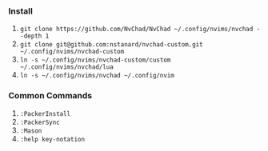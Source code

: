 ### Install

1. `git clone https://github.com/NvChad/NvChad ~/.config/nvims/nvchad --depth 1`
2. `git clone git@github.com:nstanard/nvchad-custom.git ~/.config/nvims/nvchad-custom`
3. `ln -s ~/.config/nvims/nvchad-custom/custom ~/.config/nvims/nvchad/lua`
4. `ln -s ~/.config/nvims/nvchad ~/.config/nvim`

### Common Commands

1. `:PackerInstall`
2. `:PackerSync`
3. `:Mason`
4. `:help key-notation`

